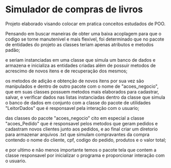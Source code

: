 # Simulador de compras de livros

Projeto elaborado visando colocar em pratica conceitos estudados de POO.

Pensando em buscar maneiras de obter uma baixa acoplagem para que o codigo se torne manutenivel e mais flexivel, foi determinado que no pacote de entidades do projeto as classes teriam apenas atributos e metodos padão;

e seriam instanciadas em uma classe que simula um banco de dados e armazena e inicializa as entidades criadas além de possuir metodos de acrescimo de novos itens e de recuperação dos mesmos;

os metodos de adição e obtenção de novos itens por sua vez são manipulados e dentro de outro pacote com o nome de "acoes_negocio", que em suas classes possuem metodos mais elaborados para cadastrar, salvar, e verificar dados nas listas instanciadas dentro da classe que simula o banco de dados em conjunto com a classe do pacote de utilidades "LeitorDados" que é responsavel pela interação com o usuario;

das classes do pacote "acoes_negocio" cito em especial a classe "acoes_Pedido" que é responsavel pelos metodos que geram pedidos e cadastram novos clientes junto aos pedidos, e ao final criar um diretorio para armazenar arquivos .txt que simulam compravantes da compra contendo o nome do cliente, cpf, codigo do pedido, produtos e o valor total;

e por ultimo e não menos importante temos o pacote tela que contem a classe responsavel por inicializar o programa e proporcionar interação com o usuario.
